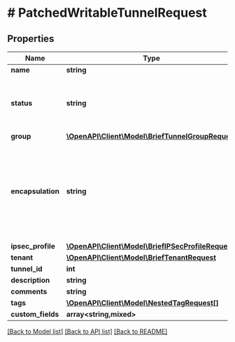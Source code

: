 # # PatchedWritableTunnelRequest

## Properties

Name | Type | Description | Notes
------------ | ------------- | ------------- | -------------
**name** | **string** |  | [optional]
**status** | **string** | * &#x60;planned&#x60; - Planned * &#x60;active&#x60; - Active * &#x60;disabled&#x60; - Disabled | [optional]
**group** | [**\OpenAPI\Client\Model\BriefTunnelGroupRequest**](BriefTunnelGroupRequest.md) |  | [optional]
**encapsulation** | **string** | * &#x60;ipsec-transport&#x60; - IPsec - Transport * &#x60;ipsec-tunnel&#x60; - IPsec - Tunnel * &#x60;ip-ip&#x60; - IP-in-IP * &#x60;gre&#x60; - GRE | [optional]
**ipsec_profile** | [**\OpenAPI\Client\Model\BriefIPSecProfileRequest**](BriefIPSecProfileRequest.md) |  | [optional]
**tenant** | [**\OpenAPI\Client\Model\BriefTenantRequest**](BriefTenantRequest.md) |  | [optional]
**tunnel_id** | **int** |  | [optional]
**description** | **string** |  | [optional]
**comments** | **string** |  | [optional]
**tags** | [**\OpenAPI\Client\Model\NestedTagRequest[]**](NestedTagRequest.md) |  | [optional]
**custom_fields** | **array<string,mixed>** |  | [optional]

[[Back to Model list]](../../README.md#models) [[Back to API list]](../../README.md#endpoints) [[Back to README]](../../README.md)
